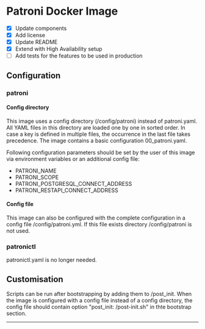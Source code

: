 # Patroni Docker Image

- [X] Update components
- [X] Add license
- [x] Update README
- [X] Extend with High Availability setup
- [ ] Add tests for the features to be used in production

## Configuration

### patroni

#### Config directory

This image uses a config directory (/config/patroni) instead of patroni.yaml. All YAML files in this directory are loaded one by one in sorted order.  In case a key is defined in multiple files, the occurrence in the last  file takes precedence. The image contains a basic configuration 00_patroni.yaml. 

Following configuration parameters should be set by the user of this image via environment variables or an additional config file:

- PATRONI_NAME
- PATRONI_SCOPE
- PATRONI_POSTGRESQL_CONNECT_ADDRESS
- PATRONI_RESTAPI_CONNECT_ADDRESS

#### Config file

This image can also be configured with the complete configuration in a config file /config/patroni.yml. If this file exists directory /config/patroni is not used.

### patronictl

patronictl.yaml is no longer needed.

## Customisation

Scripts can be run after bootstrapping by adding them to /post_init. When the image is configured with a config file instead of a config directory, the config file should contain option "post_init: /post-init.sh" in thte bootstrap section.

---

